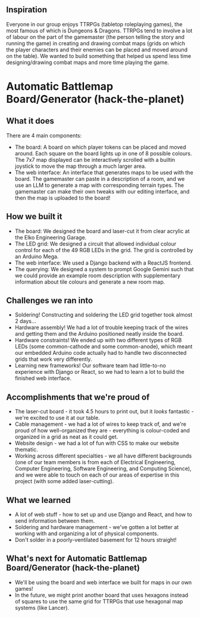 ## Inspiration
Everyone in our group enjoys TTRPGs (tabletop roleplaying games), the most famous of which is Dungeons & Dragons. TTRPGs tend to involve a lot of labour on the part of the gamemaster (the person telling the story and running the game) in creating and drawing combat maps (grids on which the player characters and their enemies can be placed and moved around on the table). We wanted to build something that helped us spend less time designing/drawing combat maps and more time playing the game.
# Automatic Battlemap Board/Generator (hack-the-planet)

## What it does
There are 4 main components:
* The board: A board on which player tokens can be placed and moved around. Each square on the board lights up in one of 8 possible colours. The 7x7 map displayed can be interactively scrolled with a builtin joystick to move the map through a much larger area.
* The web interface: An interface that generates maps to be used with the board. The gamemaster can paste in a description of a room, and we use an LLM to generate a map with corresponding terrain types. The gamemaster can make their own tweaks with our editing interface, and then the map is uploaded to the board!

## How we built it
* The board: We designed the board and laser-cut it from clear acrylic at the Elko Engineering Garage.
* The LED grid: We designed a circuit that allowed individual colour control for each of the 49 RGB LEDs in the grid. The grid is controlled by an Arduino Mega.
* The web interface: We used a Django backend with a ReactJS frontend.
* The querying: We designed a system to prompt Google Gemini such that we could provide an example room description with supplementary information about tile colours and generate a new room map.

## Challenges we ran into
* Soldering! Constructing and soldering the LED grid together took almost 2 days...
* Hardware assembly! We had a lot of trouble keeping track of the wires and getting them and the Arduino positioned neatly inside the board.
* Hardware constraints! We ended up with two different types of RGB LEDs (some common-cathode and some common-anode), which meant our embedded Arduino code actually had to handle two disconnected grids that work very differently.
* Learning new frameworks! Our software team had little-to-no experience with Django or React, so we had to learn a lot to build the finished web interface.

## Accomplishments that we're proud of
* The laser-cut board - it took 4.5 hours to print out, but it *looks* fantastic - we're excited to use it at our table.
* Cable management - we had a lot of wires to keep track of, and we're proud of how well-organized they are - everything is colour-coded and organized in a grid as neat as it could get.
* Website design - we had a lot of fun with CSS to make our website thematic.
* Working across different specialties - we all have different backgrounds (one of our team members is from each of Electrical Engineering, Computer Engineering, Software Engineering, and Computing Science), and we were able to touch on each of our areas of expertise in this project (with some added laser-cutting).

## What we learned
* A lot of web stuff - how to set up and use Django and React, and how to send information between them.
* Soldering and hardware management - we've gotten a lot better at working with and organizing a lot of physical components.
* Don't solder in a poorly-ventilated basement for 12 hours straight!

## What's next for Automatic Battlemap Board/Generator (hack-the-planet)
* We'll be using the board and web interface we built for maps in our own games!
* In the future, we might print another board that uses hexagons instead of squares to use the same grid for TTRPGs that use hexagonal map systems (like Lancer).
